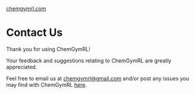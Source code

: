 [chemgymrl.com](https://chemgymrl.com/)

# Contact Us

Thank you for using ChemGymRL!

Your feedback and suggestions relating to ChemGymRL are greatly appreciated.

Feel free to email us at [chemgymrl@gmail.com](mailto:chemgymrl@gmail.com) and/or post any issues you may find with ChemGymRL [here](https://github.com/chemgymrl/chemgymrl/issues).